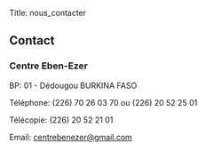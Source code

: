 Title: nous_contacter

Contact
-------

### Centre Eben-Ezer

BP: 01 - Dédougou
BURKINA FASO

Téléphone: (226) 70 26 03 70 ou (226) 20 52 25 01

Télécopie: (226) 20 52 21 01


Email: centrebenezer@gmail.com 
